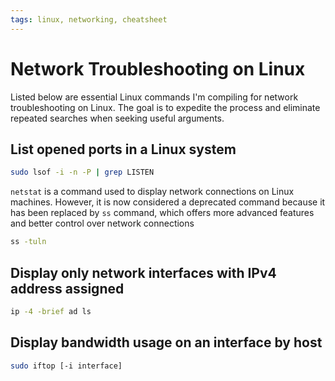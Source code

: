 ```yaml
---
tags: linux, networking, cheatsheet
---
```

# Network Troubleshooting on Linux

Listed below are essential Linux commands I'm compiling for network
troubleshooting on Linux. The goal is to expedite the process and eliminate
repeated searches when seeking useful arguments.
## List opened ports in a Linux system

```bash
sudo lsof -i -n -P | grep LISTEN
```

`netstat` is a command used to display network connections on Linux machines.
However, it is now considered a deprecated command because it has been replaced
by `ss` command, which offers more advanced features and better control over
network connections

```bash
ss -tuln
```

## Display only network interfaces with IPv4 address assigned

```bash
ip -4 -brief ad ls
```

## Display bandwidth usage on an interface by host

```bash
sudo iftop [-i interface]
```